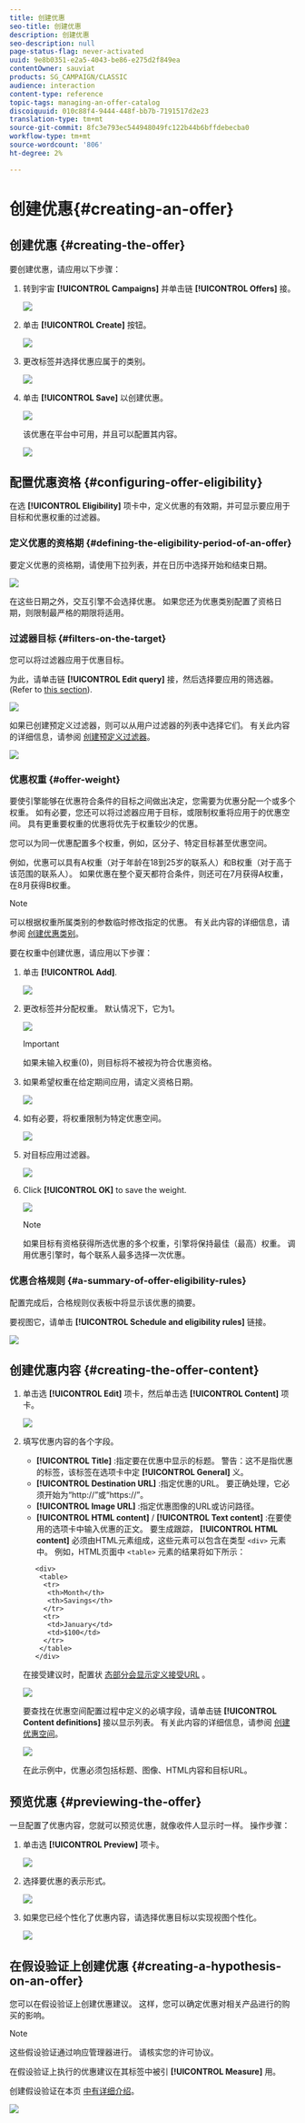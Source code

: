 ```yaml
---
title: 创建优惠
seo-title: 创建优惠
description: 创建优惠
seo-description: null
page-status-flag: never-activated
uuid: 9e8b0351-e2a5-4043-be86-e275d2f849ea
contentOwner: sauviat
products: SG_CAMPAIGN/CLASSIC
audience: interaction
content-type: reference
topic-tags: managing-an-offer-catalog
discoiquuid: 010c88f4-9444-448f-bb7b-7191517d2e23
translation-type: tm+mt
source-git-commit: 8fc3e793ec544948049fc122b44b6bffdebecba0
workflow-type: tm+mt
source-wordcount: '806'
ht-degree: 2%

---
```



# 创建优惠{#creating-an-offer}

## 创建优惠 {#creating-the-offer}

要创建优惠，请应用以下步骤：

1. 转到宇宙 **[!UICONTROL Campaigns]** 并单击链 **[!UICONTROL Offers]** 接。

   ![](assets/offer_create_001.png)

1. 单击 **[!UICONTROL Create]** 按钮。

   ![](assets/offer_create_005.png)

1. 更改标签并选择优惠应属于的类别。

   ![](assets/offer_create_002.png)

1. 单击 **[!UICONTROL Save]** 以创建优惠。

   ![](assets/offer_create_003.png)

   该优惠在平台中可用，并且可以配置其内容。

   ![](assets/offer_create_004.png)

## 配置优惠资格 {#configuring-offer-eligibility}

在选 **[!UICONTROL Eligibility]** 项卡中，定义优惠的有效期，并可显示要应用于目标和优惠权重的过滤器。

### 定义优惠的资格期 {#defining-the-eligibility-period-of-an-offer}

要定义优惠的资格期，请使用下拉列表，并在日历中选择开始和结束日期。

![](assets/offer_eligibility_create_002.png)

在这些日期之外，交互引擎不会选择优惠。 如果您还为优惠类别配置了资格日期，则限制最严格的期限将适用。

### 过滤器目标 {#filters-on-the-target}

您可以将过滤器应用于优惠目标。

为此，请单击链 **[!UICONTROL Edit query]** 接，然后选择要应用的筛选器。 (Refer to [this section](../../platform/using/steps-to-create-a-query.md#step-4---filter-data)).

![](assets/offer_eligibility_create_003.png)

如果已创建预定义过滤器，则可以从用户过滤器的列表中选择它们。 有关此内容的详细信息，请参阅 [创建预定义过滤器](../../interaction/using/creating-predefined-filters.md)。

![](assets/offer_eligibility_create_004.png)

### 优惠权重 {#offer-weight}

要使引擎能够在优惠符合条件的目标之间做出决定，您需要为优惠分配一个或多个权重。 如有必要，您还可以将过滤器应用于目标，或限制权重将应用于的优惠空间。 具有更重要权重的优惠将优先于权重较少的优惠。

您可以为同一优惠配置多个权重，例如，区分子、特定目标甚至优惠空间。

例如，优惠可以具有A权重（对于年龄在18到25岁的联系人）和B权重（对于高于该范围的联系人）。 如果优惠在整个夏天都符合条件，则还可在7月获得A权重，在8月获得B权重。

>[!NOTE]
>
>可以根据权重所属类别的参数临时修改指定的优惠。 有关此内容的详细信息，请参阅 [创建优惠类别](../../interaction/using/creating-offer-categories.md)。

要在权重中创建优惠，请应用以下步骤：

1. 单击 **[!UICONTROL Add]**.

   ![](assets/offer_weight_create_001.png)

1. 更改标签并分配权重。 默认情况下，它为1。

   ![](assets/offer_weight_create_006.png)

   >[!IMPORTANT]
   >
   >如果未输入权重(0)，则目标将不被视为符合优惠资格。

1. 如果希望权重在给定期间应用，请定义资格日期。

   ![](assets/offer_weight_create_002.png)

1. 如有必要，将权重限制为特定优惠空间。

   ![](assets/offer_weight_create_003.png)

1. 对目标应用过滤器。

   ![](assets/offer_weight_create_004.png)

1. Click **[!UICONTROL OK]** to save the weight.

   ![](assets/offer_weight_create_005.png)

   >[!NOTE]
   >
   >如果目标有资格获得所选优惠的多个权重，引擎将保持最佳（最高）权重。 调用优惠引擎时，每个联系人最多选择一次优惠。

### 优惠合格规则 {#a-summary-of-offer-eligibility-rules}

配置完成后，合格规则仪表板中将显示该优惠的摘要。

要视图它，请单击 **[!UICONTROL Schedule and eligibility rules]** 链接。

![](assets/offer_eligibility_create_005.png)

## 创建优惠内容 {#creating-the-offer-content}

1. 单击选 **[!UICONTROL Edit]** 项卡，然后单击选 **[!UICONTROL Content]** 项卡。

   ![](assets/offer_content_create_001.png)

1. 填写优惠内容的各个字段。

   * **[!UICONTROL Title]** :指定要在优惠中显示的标题。 警告：这不是指优惠的标签，该标签在选项卡中定 **[!UICONTROL General]** 义。
   * **[!UICONTROL Destination URL]** :指定优惠的URL。 要正确处理，它必须开始为“http://”或“https://”。
   * **[!UICONTROL Image URL]** :指定优惠图像的URL或访问路径。
   * **[!UICONTROL HTML content]** / **[!UICONTROL Text content]** :在要使用的选项卡中输入优惠的正文。 要生成跟踪， **[!UICONTROL HTML content]** 必须由HTML元素组成，这些元素可以包含在类型 `<div>` 元素中。 例如，HTML页面中 `<table>` 元素的结果将如下所示：

   ```
      <div> 
       <table>
        <tr>
         <th>Month</th>
         <th>Savings</th>   
        </tr>   
        <tr>    
         <td>January</td>
         <td>$100</td>   
        </tr> 
       </table> 
      </div>
   ```

   在接受建议时，配置状 [态部分会显示定义接受URL](../../interaction/using/creating-offer-spaces.md#configuring-the-status-when-the-proposition-is-accepted) 。

   ![](assets/offer_content_create_002.png)

   要查找在优惠空间配置过程中定义的必填字段，请单击链 **[!UICONTROL Content definitions]** 接以显示列表。 有关此内容的详细信息，请参阅 [创建优惠空间](../../interaction/using/creating-offer-spaces.md)。

   ![](assets/offer_content_create_003.png)

   在此示例中，优惠必须包括标题、图像、HTML内容和目标URL。

## 预览优惠 {#previewing-the-offer}

一旦配置了优惠内容，您就可以预览优惠，就像收件人显示时一样。 操作步骤：

1. 单击选 **[!UICONTROL Preview]** 项卡。

   ![](assets/offer_preview_create_001.png)

1. 选择要优惠的表示形式。

   ![](assets/offer_preview_create_002.png)

1. 如果您已经个性化了优惠内容，请选择优惠目标以实现视图个性化。

   ![](assets/offer_preview_create_003.png)

## 在假设验证上创建优惠 {#creating-a-hypothesis-on-an-offer}

您可以在假设验证上创建优惠建议。 这样，您可以确定优惠对相关产品进行的购买的影响。

>[!NOTE]
>
>这些假设验证通过响应管理器进行。 请核实您的许可协议。

在假设验证上执行的优惠建议在其标签中被引 **[!UICONTROL Measure]** 用。

创建假设验证在本页 [中有详细介绍](../../campaign/using/about-response-manager.md)。

![](assets/offer_hypothesis_001.png)


